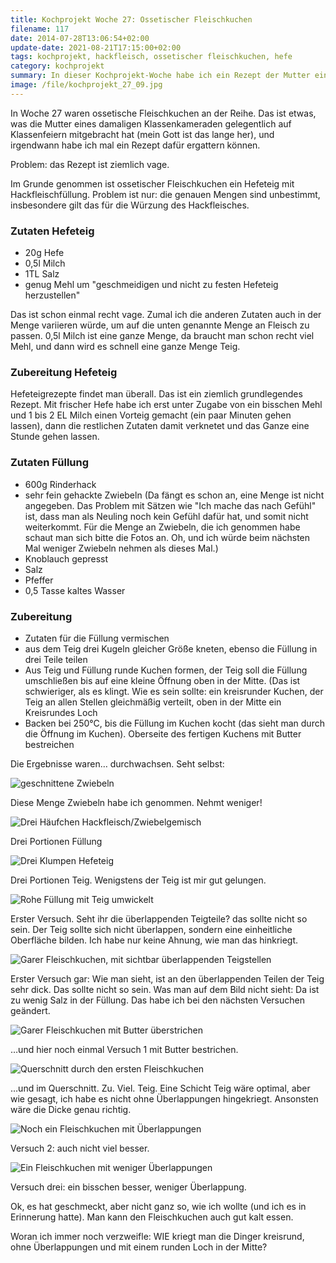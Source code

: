 ```yaml
---
title: Kochprojekt Woche 27: Ossetischer Fleischkuchen
filename: 117
date: 2014-07-28T13:06:54+02:00
update-date: 2021-08-21T17:15:00+02:00
tags: kochprojekt, hackfleisch, ossetischer fleischkuchen, hefe
category: kochprojekt
summary: In dieser Kochprojekt-Woche habe ich ein Rezept der Mutter eines ehemaligen Schulkameraden gemacht. Das Rezept ist leider sehr ungenau und ich habe es nicht so hingekriegt, wie es sein sollte.
image: /file/kochprojekt_27_09.jpg
---
```


In Woche 27 waren ossetische Fleischkuchen an der Reihe. Das ist etwas, was die Mutter eines damaligen Klassenkameraden gelegentlich auf Klassenfeiern mitgebracht hat (mein Gott ist das lange her), und irgendwann habe ich mal ein Rezept dafür ergattern können.

Problem: das Rezept ist ziemlich vage.

Im Grunde genommen ist ossetischer Fleischkuchen ein Hefeteig mit Hackfleischfüllung. Problem ist nur: die genauen Mengen sind unbestimmt, insbesondere gilt das für die Würzung des Hackfleisches.

### Zutaten Hefeteig

- 20g Hefe
- 0,5l Milch
- 1TL Salz
- genug Mehl um "geschmeidigen und nicht zu festen Hefeteig herzustellen"

Das ist schon einmal recht vage. Zumal ich die anderen Zutaten auch in der Menge variieren würde, um auf die unten genannte Menge an Fleisch zu passen. 0,5l Milch ist eine ganze Menge, da braucht man schon recht viel Mehl, und dann wird es schnell eine ganze Menge Teig.

### Zubereitung Hefeteig

Hefeteigrezepte findet man überall. Das ist ein ziemlich grundlegendes Rezept. Mit frischer Hefe habe ich erst unter Zugabe von ein bisschen Mehl und 1 bis 2 EL Milch einen Vorteig gemacht (ein paar Minuten gehen lassen), dann die restlichen Zutaten damit verknetet und das Ganze eine Stunde gehen lassen.

### Zutaten Füllung

- 600g Rinderhack
- sehr fein gehackte Zwiebeln (Da fängt es schon an, eine Menge ist nicht angegeben. Das Problem mit Sätzen wie "Ich mache das nach Gefühl" ist, dass man als Neuling noch kein Gefühl dafür hat, und somit nicht weiterkommt. Für die Menge an Zwiebeln, die ich genommen habe schaut man sich bitte die Fotos an. Oh, und ich würde beim nächsten Mal weniger Zwiebeln nehmen als dieses Mal.)
- Knoblauch gepresst
- Salz
- Pfeffer
- 0,5 Tasse kaltes Wasser

### Zubereitung

- Zutaten für die Füllung vermischen
- aus dem Teig drei Kugeln gleicher Größe kneten, ebenso die Füllung in drei Teile teilen
- Aus Teig und Füllung runde Kuchen formen, der Teig soll die Füllung umschließen bis auf eine kleine Öffnung oben in der Mitte. (Das ist schwieriger, als es klingt. Wie es sein sollte: ein kreisrunder Kuchen, der Teig an allen Stellen gleichmäßig verteilt, oben in der Mitte ein Kreisrundes Loch
- Backen bei 250°C, bis die Füllung im Kuchen kocht (das sieht man durch die Öffnung im Kuchen). Oberseite des fertigen Kuchens mit Butter bestreichen

Die Ergebnisse waren… durchwachsen. Seht selbst:

![geschnittene Zwiebeln](/file/kochprojekt_27_01.jpg)

Diese Menge Zwiebeln habe ich genommen. Nehmt weniger!

![Drei Häufchen Hackfleisch/Zwiebelgemisch](/file/kochprojekt_27_02.jpg)

Drei Portionen Füllung

![Drei Klumpen Hefeteig](/file/kochprojekt_27_03.jpg)

Drei Portionen Teig. Wenigstens der Teig ist mir gut gelungen.

![Rohe Füllung mit Teig umwickelt](/file/kochprojekt_27_04.jpg)

Erster Versuch. Seht ihr die überlappenden Teigteile? das sollte nicht so sein. Der Teig sollte sich nicht überlappen, sondern eine einheitliche Oberfläche bilden. Ich habe nur keine Ahnung, wie man das hinkriegt.

![Garer Fleischkuchen, mit sichtbar überlappenden Teigstellen](/file/kochprojekt_27_05.jpg)

Erster Versuch gar: Wie man sieht, ist an den überlappenden Teilen der Teig sehr dick. Das sollte nicht so sein. Was man auf dem Bild nicht sieht: Da ist zu wenig Salz in der Füllung. Das habe ich bei den nächsten Versuchen geändert.

![Garer Fleischkuchen mit Butter überstrichen](/file/kochprojekt_27_06.jpg)

…und hier noch einmal Versuch 1 mit Butter bestrichen.

![Querschnitt durch den ersten Fleischkuchen](/file/kochprojekt_27_07.jpg)

…und im Querschnitt. Zu. Viel. Teig. Eine Schicht Teig wäre optimal, aber wie gesagt, ich habe es nicht ohne Überlappungen hingekriegt. Ansonsten wäre die Dicke genau richtig.

![Noch ein Fleischkuchen mit Überlappungen](/file/kochprojekt_27_08.jpg)

Versuch 2: auch nicht viel besser.

![Ein Fleischkuchen mit weniger Überlappungen](/file/kochprojekt_27_09.jpg)

Versuch drei: ein bisschen besser, weniger Überlappung.

Ok, es hat geschmeckt, aber nicht ganz so, wie ich wollte (und ich es in Erinnerung hatte). Man kann den Fleischkuchen auch gut kalt essen.

Woran ich immer noch verzweifle: WIE kriegt man die Dinger kreisrund, ohne Überlappungen und mit einem runden Loch in der Mitte?
